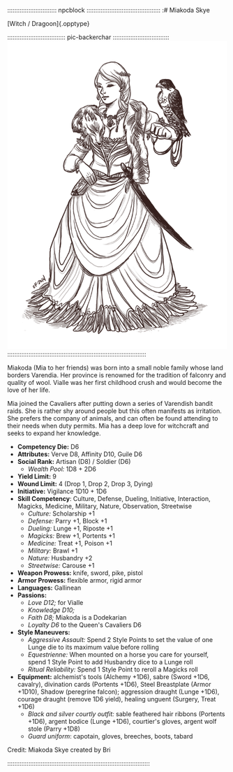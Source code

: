 :::::::::::::::::::::::::::: npcblock ::::::::::::::::::::::::::::::::::::::::::
:# Miakoda Skye

[Witch / Dragoon]{.opptype}

::::::::::::::::::::::::::::::::: pic-backerchar ::::::::::::::::::::::::::::::::
![Miakoda, by Eleanor Ferron](assets/Characters/Miakoda.jpg "Miakoda, by Eleanor Ferron")
:::::::::::::::::::::::::::::::::::::::::::::::::::::::::::::::::::::::::::::::

Miakoda (Mia to her friends) was born into a small noble family whose land borders Varendia.
Her province is renowned for the tradition of falconry and quality of wool. Vialle was her
first childhood crush and would become the love of her life.

Mia joined the Cavaliers after putting down a series of Varendish bandit raids. She is rather
shy around people but this often manifests as irritation. She prefers the company of animals,
and can often be found attending to their needs when duty permits. Mia has a deep love for 
witchcraft and seeks to expand her knowledge.

- **Competency Die:** D6
- **Attributes:** Verve D8, Affinity D10, Guile D6
- **Social Rank:** Artisan (D8) / Soldier (D6)
  - *Wealth Pool:* 1D8 + 2D6
- **Yield Limit:** 9
- **Wound Limit:** 4 (Drop 1, Drop 2, Drop 3, Dying)
- **Initiative:** Vigilance 1D10 + 1D6
- **Skill Competency**: Culture, Defense, Dueling, Initiative, Interaction, Magicks, Medicine, Military, Nature, Observation, Streetwise
   - *Culture:* Scholarship +1
   - *Defense:* Parry +1, Block +1
   - *Dueling:* Lunge +1, Riposte +1
   - *Magicks:* Brew +1, Portents +1
   - *Medicine:* Treat +1, Poison +1
   - *Military:* Brawl +1
   - *Nature:* Husbandry +2
   - *Streetwise:* Carouse +1
- **Weapon Prowess:** knife, sword, pike, pistol
- **Armor Prowess:** flexible armor, rigid armor
- **Languages:** Gallinean
- **Passions:** 
   - *Love D12;* for Vialle
   - *Knowledge D10;*
   - *Faith D8;* Miakoda is a Dodekarian
   - *Loyalty D6* to the Queen's Cavaliers D6
- **Style Maneuvers:** 
  - *Aggressive Assault:* Spend 2 Style Points to set the value of one Lunge die to its maximum value before rolling
  - *Equestrienne:* When mounted on a horse you care for yourself, spend 1 Style Point to add Husbandry dice to a Lunge roll
  - *Ritual Reliability:* Spend 1 Style Point to reroll a Magicks roll
- **Equipment:** alchemist's tools (Alchemy +1D6), sabre (Sword +1D6, cavalry),
  divination cards (Portents +1D6), Steel Breastplate (Armor +1D10), Shadow (peregrine falcon);
  aggression draught (Lunge +1D6), courage draught (remove 1D6 yield), healing unguent
  (Surgery, Treat +1D6)
    - *Black and silver courtly outfit:* sable feathered hair ribbons (Portents +1D6),
    argent bodice (Lunge +1D6), courtier's gloves, argent wolf stole (Parry +1D8)
    - *Guard uniform*: capotain, gloves, breeches, boots, tabard
  
Credit: Miakoda Skye created by Bri

:::::::::::::::::::::::::::::::::::::::::::::::::::::::::::::::::::::::::::::::::

